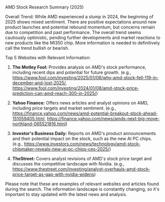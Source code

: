 AMD Stock Research Summary (2025)

Overall Trend: While AMD experienced a slump in 2024, the beginning of 2025 shows mixed sentiment. There are positive expectations around new product launches and potential rebound momentum, but concerns remain due to competition and past performance. The overall trend seems cautiously optimistic, pending further developments and market reactions to new products like the MI350 chip.  More information is needed to definitively call the trend bullish or bearish.

Top 5 Websites with Relevant Information:

1. **The Motley Fool:** Provides analysis on AMD's stock performance, including recent dips and potential for future growth. (e.g., https://www.fool.com/investing/2025/01/08/why-amd-stock-fell-119-in-december-and-lost-2025/, https://www.fool.com/investing/2024/01/08/amd-stock-price-prediction-can-amd-reach-300-in-2025/)

2. **Yahoo Finance:** Offers news articles and analyst opinions on AMD, including price targets and market sentiment. (e.g., https://finance.yahoo.com/news/amd-potential-breakout-stock-ahead-151059405.html, https://finance.yahoo.com/news/amds-next-big-move-northland-065521816.html)

3. **Investor's Business Daily:** Reports on AMD's product announcements and their potential impact on the stock, such as the new AI PC chips. (e.g., https://www.investors.com/news/technology/amd-stock-chipmaker-reveals-new-ai-pc-chips-ces-2025/)

4. **TheStreet:** Covers analyst revisions of AMD's stock price target and discusses the competitive landscape with Nvidia. (e.g., https://www.thestreet.com/investing/analyst-overhauls-amd-stock-price-target-as-gap-with-nvidia-widens)


Please note that these are examples of relevant websites and articles found during the search. The information landscape is constantly changing, so it's important to stay updated with the latest news and analysis.